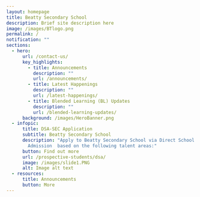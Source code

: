 ```yaml
---
layout: homepage
title: Beatty Secondary School
description: Brief site description here
image: /images/BTlogo.png
permalink: /
notification: ""
sections:
  - hero:
      url: /contact-us/
      key_highlights:
        - title: Announcements
          description: ""
          url: /announcements/
        - title: Latest Happenings
          description: ""
          url: /latest-happenings/
        - title: Blended Learning (BL) Updates
          description: ""
          url: /blended-learning-updates/
      background: /images/HeroBanner.png
  - infopic:
      title: DSA-SEC Application
      subtitle: Beatty Secondary School
      description: "Apply to Beatty Secondary School via Direct School
        Admission  based on the following talent areas:"
      button: Find out more
      url: /prospective-students/dsa/
      image: /images/slide1.PNG
      alt: Image alt text
  - resources:
      title: Announcements
      button: More
---
```

